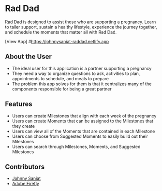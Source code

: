# Rad Dad

Rad Dad is designed to assist those who are supporting a pregnancy. Learn to tailer support, sustain a healthy lifestyle, experience the journey together, and schedule the moments that matter all with Rad Dad.

[View App] #https://johnnysaniat-raddad.netlify.app

## About the User 
- The ideal user for this application is a partner supporting a pregnancy 
- They need a way to organize questions to ask, activities to plan, appointments to schedule, and meals to prepare
- The problem this app solves for them is that it centralizes many of the components responsible for being a great partner

## Features 
- Users can create Milestones that align with each week of the pregnancy
- Users can create Moments that can be assigned to the Milestones that they create
- Users can view all of the Moments that are contained in each Milestone
- Users can choose from Suggested Moments to easily build out their Milestones
- Users can search through Milestones, Moments, and Suggested Milestones

## Contributors
- [Johnny Saniat](https://github.com/JohnnySaniat/)
- [Adobe Firefly](https://www.adobe.com/products/firefly.html)
